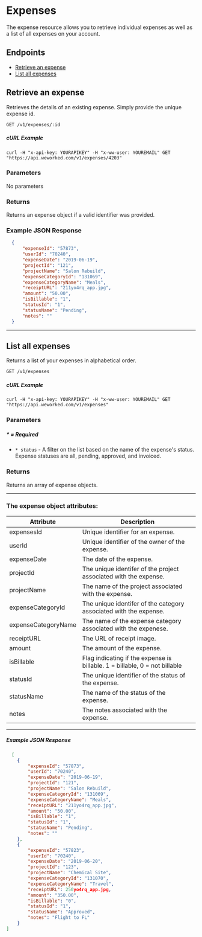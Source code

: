 
# Expenses
The expense resource allows you to retrieve individual expenses as well as a list of all expenses on your account.

## Endpoints
* [Retrieve an expense](#retrieve-an-expense)
* [List all expenses](#list-all-expenses)

## Retrieve an expense
Retrieves the details of an existing expense. Simply provide the unique expense id.

`GET /v1/expenses/:id`

##### cURL Example
`curl -H "x-api-key: YOURAPIKEY" -H "x-ww-user: YOUREMAIL" GET "https://api.weworked.com/v1/expenses/4203"`

### Parameters
No parameters

### Returns
Returns an expense object if a valid identifier was provided. 

### Example JSON Response
```json
  {
      "expenseId": "57873",
      "userId": "70240",
      "expenseDate": "2019-06-19",
      "projectId": "121",
      "projectName": "Salon Rebuild",
      "expenseCategoryId": "131069",
      "expenseCategoryName": "Meals",
      "receiptURL": "211yo4rq_app.jpg",
      "amount": "50.00",
      "isBillable": "1",
      "statusId": "1",
      "statusName": "Pending",
      "notes": ""
  }
```
-------------

## List all expenses
Returns a list of your expenses in alphabetical order.

`GET /v1/expenses`

##### cURL Example
`curl -H "x-api-key: YOURAPIKEY" -H "x-ww-user: YOUREMAIL" GET "https://api.weworked.com/v1/expenses"`

### Parameters
##### * = Required
* `* status` - A filter on the list based on the name of the expense's status. Expense statuses are all, pending, approved, and invoiced.

### Returns
Returns an array of expense objects.

-------------

### The expense object attributes:

| Attribute  | Description   |
| ---------- | ------------- |
| expensesId   | Unique identifier for an expense.  |
| userId       | Unique identifier of the owner of the expense.  |
| expenseDate    | The date of the expense. |
| projectId       | The unique identifer of the project associated with the expense.  |
| projectName      | The name of the project associated with the expense.  |
| expenseCategoryId        | The unique identifer of the category associated with the expense.  |
| expenseCategoryName    | The name of the expense category associated with the expenese.  |
| receiptURL   | The URL of receipt image.  |
| amount  | The amount of the expense.  |
| isBillable    | Flag indicating if the expense is billable. 1 = billable, 0 = not billable |
| statusId    | The unique identifier of the status of the expense. |
| statusName    | The name of the status of the expense. |
| notes    | The notes associated with the expense. |

-------------

##### Example JSON Response
```json
  [
    {
        "expenseId": "57873",
        "userId": "70240",
        "expenseDate": "2019-06-19",
        "projectId": "121",
        "projectName": "Salon Rebuild",
        "expenseCategoryId": "131069",
        "expenseCategoryName": "Meals",
        "receiptURL": "211yo4rq_app.jpg",
        "amount": "50.00",
        "isBillable": "1",
        "statusId": "1",
        "statusName": "Pending",
        "notes": ""
    },
    {
        "expenseId": "57823",
        "userId": "70240",
        "expenseDate": "2019-06-20",
        "projectId": "123",
        "projectName": "Chemical Site",
        "expenseCategoryId": "131070",
        "expenseCategoryName": "Travel",
        "receiptURL": 250yo4rq_app.jpg,
        "amount": "350.00",
        "isBillable": "0",
        "statusId": "1",
        "statusName": "Approved",
        "notes": "Flight to FL"
    }
]
```


